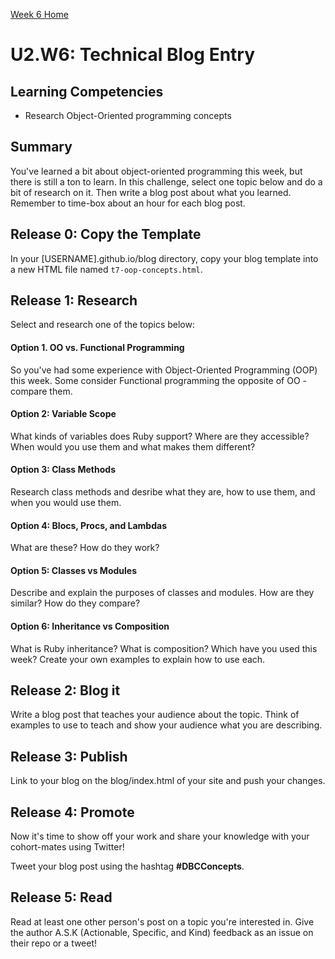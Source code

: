[Week 6 Home](./)

# U2.W6: Technical Blog Entry

## Learning Competencies
- Research Object-Oriented programming concepts

## Summary
You've learned a bit about object-oriented programming this week, but there is still a ton to learn. In this challenge, select one topic below and do a bit of research on it. Then write a blog post about what you learned. Remember to time-box about an hour for each blog post.

## Release 0: Copy the Template
In your [USERNAME].github.io/blog directory, copy your blog template into a new HTML file named `t7-oop-concepts.html`.

## Release 1: Research
Select and research one of the topics below:

#### Option 1. OO vs. Functional Programming
So you've had some experience with Object-Oriented Programming (OOP) this week. Some consider Functional programming the opposite of OO - compare them.

#### Option 2: Variable Scope
What kinds of variables does Ruby support? Where are they accessible? When would you use them and what makes them different?

#### Option 3: Class Methods
Research class methods and desribe what they are, how to use them, and when you would use them.

#### Option 4: Blocs, Procs, and Lambdas
What are these? How do they work?

#### Option 5: Classes vs Modules
Describe and explain the purposes of classes and modules. How are they similar? How do they compare?

#### Option 6: Inheritance vs Composition
What is Ruby inheritance? What is composition? Which have you used this week? Create your own examples to explain how to use each.

## Release 2: Blog it
Write a blog post that teaches your audience about the topic. Think of examples to use to teach and show your audience what you are describing.

## Release 3: Publish
Link to your blog on the blog/index.html of your site and push your changes.

## Release 4: Promote
Now it's time to show off your work and share your knowledge with your cohort-mates using Twitter!

Tweet your blog post using the hashtag **#DBCConcepts**.

## Release 5: Read
Read at least one other person's post on a topic you're interested in. Give the author A.S.K (Actionable, Specific, and Kind) feedback as an issue on their repo or a tweet!
